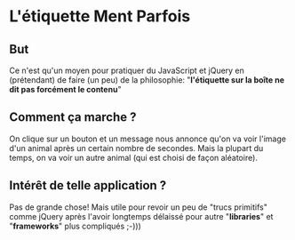 # L'étiquette Ment Parfois

## But
Ce n'est qu'un moyen pour pratiquer du JavaScript et jQuery en (prétendant) de faire (un peu) de la philosophie: "**l'étiquette sur la boîte ne dit pas forcément le contenu**"

## Comment ça marche ?
On clique sur un bouton et un message nous annonce qu'on va voir l'image d'un animal après un certain nombre de secondes. Mais la plupart du temps, on va voir un autre animal (qui est choisi de façon aléatoire).

## Intérêt de telle application ?

Pas de grande chose! Mais utile pour revoir un peu de "trucs primitifs" comme jQuery après l'avoir longtemps délaissé pour autre "**libraries**" et "**frameworks**" plus compliqués ;-))) 
